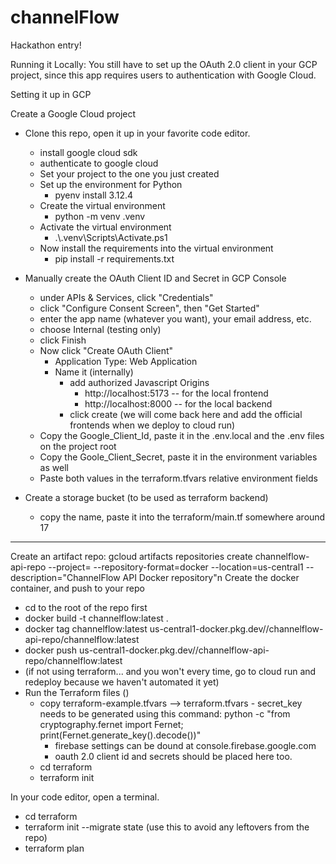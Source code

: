 # channelFlow
Hackathon entry!

Running it Locally:
You still have to set up the OAuth 2.0 client in your GCP project, since this app requires users to authentication with Google Cloud.



Setting it up in GCP

Create a Google Cloud project

- Clone this repo, open it up in your favorite code editor.
	
	- install google cloud sdk
	- authenticate to google cloud
	- Set your project to the one you just created
	- Set up the environment for Python
		- pyenv install 3.12.4
	 - Create the virtual environment
	 	- python -m venv .venv
	- Activate the virtual environment
	 	- .\\.venv\\Scripts\\Activate.ps1
	- Now install the requirements into the virtual environment	
		- pip install -r requirements.txt	
	


- Manually create the OAuth Client ID and Secret in GCP Console
	- under APIs & Services, click "Credentials"
	- click "Configure Consent Screen", then "Get Started"
 	- enter the app name (whatever you want), your email address, etc.
  	- choose Internal (testing only)
  	- click Finish
  - Now click "Create OAuth Client"
  	- Application Type: Web Application
   	- Name it (internally)
    	- add authorized Javascript Origins
     		- http://localhost:5173  -- for the local frontend 
       		- http://localhost:8000  -- for the local backend
         - click create (we will come back here and add the official frontends when we deploy to cloud run)
  - Copy the Google_Client_Id, paste it in the .env.local and the .env files on the project root
  - Copy the Goole_Client_Secret, paste it in the environment variables as well
  - Paste both values in the terraform.tfvars relative environment fields
- Create a storage bucket (to be used as terraform backend)
	- copy the name, paste it into the terraform/main.tf somewhere around 17


 -----
Create an artifact repo: 
gcloud artifacts repositories create channelflow-api-repo --project=<YOUR-PROJECT-ID-HERE> --repository-format=docker --location=us-central1 --description="ChannelFlow API Docker repository"n
Create the docker container, and push to your repo
  - cd to the root of the repo first
  - docker build -t channelflow:latest .
  - docker tag channelflow:latest us-central1-docker.pkg.dev/<YOUR-PROJECT-ID-HERE>/channelflow-api-repo/channelflow:latest
  - docker push us-central1-docker.pkg.dev/<YOUR-PROJECT-ID-HERE>/channelflow-api-repo/channelflow:latest
  - (if not using terraform... and you won't every time, go to cloud run and redeploy because we haven't automated it yet) 
 - Run the Terraform files ()
 	- copy terraform-example.tfvars --> terraform.tfvars
    		- secret_key needs to be generated using this command: 
			python -c "from cryptography.fernet import Fernet; print(Fernet.generate_key().decode())"
		- firebase settings can be dound at console.firebase.google.com
  		- oauth 2.0 client id and secrets should be placed here too.
 	- cd terraform
  	- terraform init



In your code editor, open a terminal. 
- cd terraform
- terraform init --migrate state (use this to avoid any leftovers from the repo)
- terraform plan
